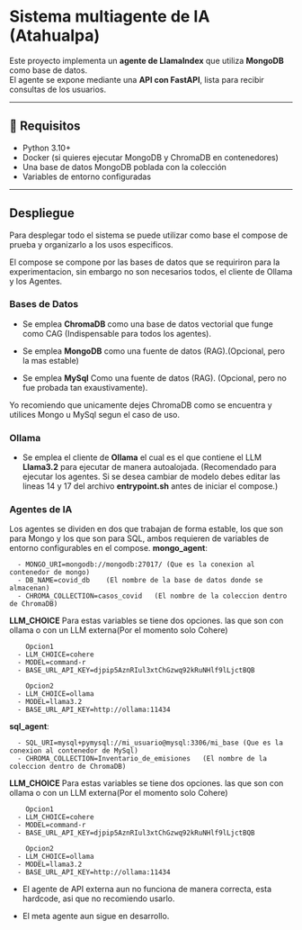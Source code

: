# Sistema multiagente de IA (Atahualpa)

Este proyecto implementa un **agente de LlamaIndex** que utiliza **MongoDB** como base de datos.  
El agente se expone mediante una **API con FastAPI**, lista para recibir consultas de los usuarios.

---

## 🚀 Requisitos

- Python 3.10+
- Docker (si quieres ejecutar MongoDB y ChromaDB en contenedores)
- Una base de datos MongoDB poblada con la colección
- Variables de entorno configuradas

---

## Despliegue

Para desplegar todo el sistema se puede utilizar como base el compose de prueba y organizarlo a los usos especificos.

El compose se compone por las bases de datos que se requiriron para la experimentacion, sin embargo no son necesarios todos, el cliente de Ollama y los Agentes.

### Bases de Datos

- Se emplea **ChromaDB** como una base de datos vectorial que funge como CAG (Indispensable para todos los agentes).

- Se emplea **MongoDB** como una fuente de datos (RAG).(Opcional, pero la mas estable)

- Se emplea **MySql** Como una fuente de datos (RAG). (Opcional, pero no fue probada tan exaustivamente).

Yo recomiendo que unicamente dejes ChromaDB como se encuentra y utilices Mongo u MySql segun el caso de uso.

### Ollama

- Se emplea el cliente de **Ollama** el cual es el que contiene el LLM **Llama3.2** para ejecutar de manera autoalojada. (Recomendado para ejecutar los agentes. Si se desea cambiar de modelo debes editar las lineas 14 y 17 del archivo **entrypoint.sh** antes de iniciar el compose.)

### Agentes de IA
Los agentes se dividen en dos que trabajan de forma estable, los que son para Mongo y los que son para SQL, ambos requieren de variables de entorno configurables en el compose.
**mongo_agent**:

      - MONGO_URI=mongodb://mongodb:27017/ (Que es la conexion al contenedor de mongo)
      - DB_NAME=covid_db    (El nombre de la base de datos donde se almacenan)
      - CHROMA_COLLECTION=casos_covid   (El nombre de la coleccion dentro de ChromaDB)

**LLM_CHOICE** Para estas variables se tiene dos opciones. las que son con ollama o con un LLM externa(Por el momento solo Cohere)

        Opcion1
      - LLM_CHOICE=cohere
      - MODEL=command-r
      - BASE_URL_API_KEY=djpip5AznRIul3xtChGzwq92kRuNHlf9lLjctBQB

        Opcion2
      - LLM_CHOICE=ollama
      - MODEL=llama3.2
      - BASE_URL_API_KEY=http://ollama:11434

**sql_agent**:

      - SQL_URI=mysql+pymysql://mi_usuario@mysql:3306/mi_base (Que es la conexion al contenedor de MySql)
      - CHROMA_COLLECTION=Inventario_de_emisiones   (El nombre de la coleccion dentro de ChromaDB)

**LLM_CHOICE** Para estas variables se tiene dos opciones. las que son con ollama o con un LLM externa(Por el momento solo Cohere)

        Opcion1
      - LLM_CHOICE=cohere
      - MODEL=command-r
      - BASE_URL_API_KEY=djpip5AznRIul3xtChGzwq92kRuNHlf9lLjctBQB

        Opcion2
      - LLM_CHOICE=ollama
      - MODEL=llama3.2
      - BASE_URL_API_KEY=http://ollama:11434

- El agente de API externa aun no funciona de manera correcta, esta hardcode, asi que no recomiendo usarlo.

- El meta agente aun sigue en desarrollo.

